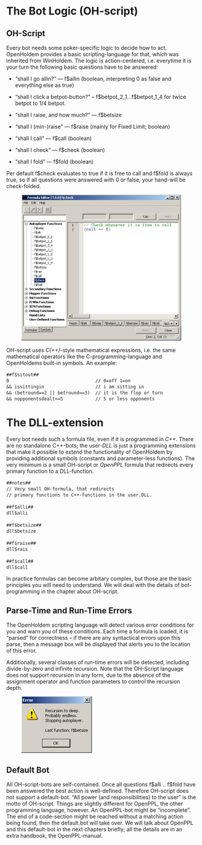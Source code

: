 # The Bot Logic (OH-script)

## OH-Script

Every bot needs some poker-specific logic to decide how to act.
OpenHoldem provides a basic scripting-language for that, which was
inherited from WinHoldem. The logic is action-centered, i.e. everytime
it is your turn the following basic questions have to be answered:

- “shall I go allin?” — f\$allin (boolean, interpreting 0 as false and
  everything else as true)

- “shall I click a betpot-button?” – f\$betpot_2_1...f\$betpot_1_4 for
  twice betpot to 1/4 betpot.

- “shall I raise, and how much?” — f\$betsize

- “shall I (min-)raise” — f\$raise (mainly for Fixed Limit; boolean)

- “shall I call” — f\$call (boolean)

- “shall I check” — f\$check (boolean)

- “shall I fold” — f\$fold (boolean)

Per default f\$check evaluates to true if it is free to call and f\$fold
is always true, so if all questions were answered with 0 or false, your
hand-will be check-folded.

<figure>
<img src="images/autoplayer_functions_formula_editor.jpg" />
</figure>

OH-script uses *C(++)*-style mathematical expressions, i.e. the same
mathematical operators like the C-programming-language and OpenHoldems
built-in symbols. An example:

    ##f$sitout##
    0                                // 0=off 1=on  
    && issittingin                   // i am sitting in  
    && (betround==2 || betround==3)  // it is the flop or turn  
    && nopponentsdealt<=5            // 5 or less opponents 

# The DLL-extension

Every bot needs such a formula file, even if it is programmed in *C++*.
There are no standalone C++-bots; the user-*DLL* is just a programming
extensions that make it possible to extend the functionality of
OpenHoldem by providing additional symbols (constants and parameter-less
functions). The very minimum is a small OH-script or *OpenPPL* formula
that redirects every primary function to a DLL-function.

    ##notes##
    // Very small OH-formula, that redirects 
    // primary functions to C++-functions in the user.DLL.

    ##f$alli##
    dll$alli

    ##f$betsize##
    dll$betsize

    ##f$raise##
    dll$rais

    ##f$call##
    dll$call

In practice formulas can become arbitary complex, but those are the
basic principles you will need to understand. We will deal with the
details of bot-programming in the chapter about OH-script.

## Parse-Time and Run-Time Errors 

The OpenHoldem scripting language will detect various error conditions
for you and warn you of these conditions. Each time a formula is loaded,
it is “parsed” for correctness – if there are any syntactical errors
upon this parse, then a message box will be displayed that alerts you to
the location of this error.

Additionally, several classes of run-time errors will be detected,
including divide-by-zero and infinite recursion. Note that the OH-Script
language does not support recursion in any form, due to the absence of
the assignment operator and function parameters to control the recursion
depth.

<figure>
<img src="images/run_time_error.jpg" />
</figure>

## Default Bot

All OH-script-bots are self-contained. Once all questions f\$alli ..
f\$fold have been answered the best action is well-defined. Therefore
OH-script does not support a default-bot. “All power (and
responsibilities) to the user” is the motto of OH-script. Things are
slightly different for OpenPPL, the other programming language, however.
An OpenPPL-bot might be “incomplete”. The end of a code-section might be
reached without a matching action being found, then the default.bot will
take over. We will talk about OpenPPL and this default-bot in the next
chapters briefly; all the details are in an extra handbook, the
OpenPPL-manual.
